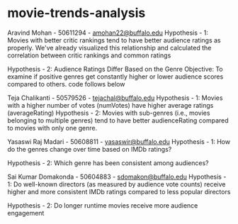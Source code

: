 # movie-trends-analysis
Aravind Mohan - 50611294 - amohan22@buffalo.edu
Hypothesis - 1: Movies with better critic rankings tend to have better audience ratings as properly. We've already visualized this relationship and calculated the correlation between critic rankings and common ratings

Hypothesis - 2: Audience Ratings Differ Based on the Genre Objective: To examine if positive genres get constantly higher or lower audience scores compared to others. code follows below

Teja Chalikanti - 50579526 - tejachal@buffalo.edu
Hypothesis - 1: Movies with a higher number of votes (numVotes) have higher average ratings (averageRating)
Hypothesis - 2: Movies with sub-genres (i.e., movies belonging to multiple genres) tend to have better audienceRating compared to movies with only one genre.

Yasaswi Raj Madari - 50608811 - yasaswir@buffalo.edu
Hypothesis - 1: How do the genres change over time based on IMDb ratings?

Hypothesis - 2: Which genre has been consistent among audiences?

Sai Kumar Domakonda - 50604883 - sdomakon@buffalo.edu
Hypothesis - 1: Do well-known directors (as measured by audience vote counts) receive higher and more consistent IMDb ratings compared to less popular directors

Hypothesis - 2: Do longer runtime movies receive more audience engagement





